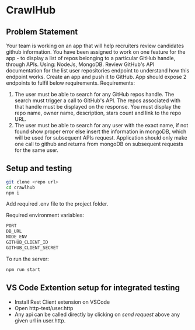 # CrawlHub
## Problem Statement

Your team is working on an app that will help recruiters review candidates github
information. You have been assigned to work on one feature for the app - to display
a list of repos belonging to a particular GitHub handle, through APIs.
Using: NodeJs, MongoDB.
Review GitHub&#39;s API documentation for the list user repositories endpoint to
understand how this endpoint works. Create an app and push it to GitHub. App
should expose 2 endpoints to fulfil below requirements.
Requirements:
1) The user must be able to search for any GitHub repos handle. The search
must trigger a call to GitHub&#39;s API. The repos associated with that handle
must be displayed on the response. You must display the repo name, owner
name, description, stars count and link to the repo URL.
2) The user must be able to search for any user with the exact name, if not found
show proper error else insert the information in mongoDB, which will be used
for subsequent APIs request. Application should only make one call to github
and returns from mongoDB on subsequent requests for the same user.

## Setup and testing

```sh
git clone <repo url>
cd crawlhub
npm i
```

Add required .env file to the project folder.

Required environment variables:

```sh
PORT
DB_URL
NODE_ENV
GITHUB_CLIENT_ID
GITHUB_CLIENT_SECRET
```

To run the server:

```sh
npm run start
```

## VS Code Extention setup for integrated testing

- Install Rest Client extension on VSCode
- Open http-test/user.http
- Any api can be called directly by clicking on _send request_ above any given url in user.http.